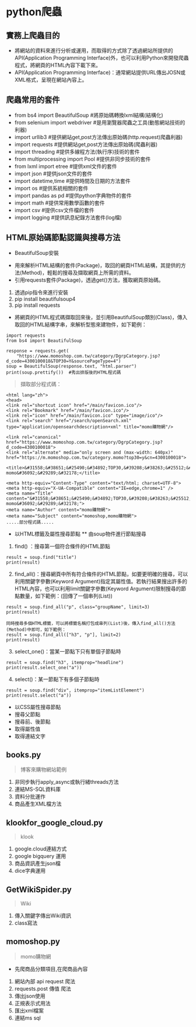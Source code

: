 # python爬蟲
## 實務上爬蟲目的
- 將網站的資料來進行分析或運用，而取得的方式除了透過網站所提供的API(Application Programming Interface)外，也可以利用Python來開發爬蟲程式，將網頁的HTML內容下載下來。
- API(Application Programming Interface)：通常網站提供URL傳出JOSN或XML格式，呈現在網站內容上。
## 爬蟲常用的套件
* from bs4 import BeautifulSoup  #將原始碼轉換lxml結構(結構化)
* from selenium import webdriver #是用瀏覽器爬蟲之工具(動態網站技術的利器)
* import urllib3 #提供網站get,post方法傳出原始碼(http.request)爬蟲利器)
* import requests #提供網站get,post方法傳出原始碼(爬蟲利器)
* import threading #提供多線程方法(執行序)技術的套件
* from multiprocessing import Pool #提供非同步技術的套件
* from lxml import etree  #提供xml文件的套件
* import json #提供json文件的套件
* import datetime,time #提供時間及日期的方法套件
* import os #提供系統相關的套件
* import pandas as pd #提供python字典物件的套件
* import math #提供常用數學函數的套件
* import csv #提供csv文件檔的套件
* import logging #提供訊息紀錄方法套件(log檔)
## HTML原始碼節點認識與搜尋方法
* BeautifulSoup安裝
- 用來解析HTML結構的套件(Package)，取回的網頁HTML結構，其提供的方法(Method)，輕鬆的搜尋及擷取網頁上所需的資料。
- 引用requests套件(Package)，透過get()方法，獲取網頁原始碼。

1. 透過pip指令來進行安裝
2. pip install beautifulsoup4
3. pip install requests
 
- 將網頁的HTML程式碼擷取回來後，並引用BeautifulSoup類別(Class)，傳入取回的HTML結構字串，來解析型態來建物件，如下範例：

```
import requests
from bs4 import BeautifulSoup

response = requests.get(
    "https://www.momoshop.com.tw/category/DgrpCategory.jsp?d_code=4300100018&TOP30=Y&sourcePageType=4")
soup = BeautifulSoup(response.text, "html.parser")
print(soup.prettify())  #秀出排版後的HTML程式碼
```

> 擷取部分程式碼：

```
<html lang="zh">
<head>
<link rel="shortcut icon" href="/main/favicon.ico"/>
<link rel="Bookmark" href="/main/favicon.ico"/>
<link rel="icon" href="/main/favicon.ico" type="image/ico"/>
<link rel="search" href="/search/openSearch.xml" type="application/opensearchdescription+xml" title="momo購物網"/>

<link rel="canonical" href="https://www.momoshop.com.tw/category/DgrpCategory.jsp?d_code=4300100018">
<link rel="alternate" media="only screen and (max-width: 640px)" href="https://m.momoshop.com.tw/category.momo?top30=y&cn=4300100018">

<title>&#31558;&#38651;&#25490;&#34892;TOP30,&#39208;&#38263;&#25512;&#34214;,&#31558;&#35352;&#22411;&#38651;&#33126;,&#38651;&#33126;/&#32068;&#20214;-momo&#36092;&#29289;&#32178;</title>

<meta http-equiv="Content-Type" content="text/html; charset=UTF-8">
<meta http-equiv="X-UA-Compatible" content="IE=edge,chrome=1" />
<meta name="Title" content="&#31558;&#38651;&#25490;&#34892;TOP30,&#39208;&#38263;&#25512;&#34214;,&#31558;&#35352;&#22411;&#38651;&#33126;,&#38651;&#33126;/&#32068;&#20214;-momo&#36092;&#29289;&#32178;">
<meta name="Author" content="momo購物網">
<meta name="Subject" content="momoshop,momo購物網">
.....部分程式碼.....
```

* 以HTML標籤及屬性搜尋節點
** 由soup物件進行節點搜尋
1. find() ：搜尋第一個符合條件的HTML節點

```
result = soup.find("title")
print(result)

```

2. find_all()：搜尋網頁中所有符合條件的HTML節點，如要更明確的搜尋，可以利用關鍵字參數(Keyword Argument)指定其屬性值。若執行結果搜出許多的HTML內容，也可以利用limit關鍵字參數(Keyword Argument)限制搜尋的節點數量，如下範例：(回傳了一個串列(List))

```
result = soup.find_all("p", class="groupName", limit=3)
print(result)

```
```
同時搜尋多個HTML標籤，可以將標籤名稱打包成串列(List)後，傳入find_all()方法(Method)中即可，如下範例：
result = soup.find_all(["h3", "p"], limit=2)
print(result)
```

3. select_one()：當某一節點下只有單個子節點時
```
result = soup.find("h3", itemprop="headline")
print(result.select_one("a"))
```
4. select()：某一節點下有多個子節點時
```
result = soup.find("div", itemprop="itemListElement")
print(result.select("a"))
```

* 以CSS屬性搜尋節點
*  搜尋父節點
*  搜尋前、後節點
*  取得屬性值
*  取得連結文字



## books.py
> 博客來購物網站範例
1. 非同步執行apply_async或執行緒threads方法
2. 連結MS-SQL資料庫
3. 資料分批運作
4. 商品產生XML檔方法
## klookfor_google_cloud.py
> klook
1. google.cloud連結方式
2. google bigquery 運用
3. 商品資訊產生json檔
4. dice字典運用
## GetWikiSpider.py
> Wiki
1. 傳入關鍵字傳出Wiki資訊
2. class寫法

## momoshop.py
> momo購物網
* 先爬商品分類項目,在爬商品內容
1. 網站內部 api request 爬法
2. requests.post 傳值 爬法
3. 傳出json使用
4. 正規表示式用法
5. 匯出xml檔案
6. 連結ms sql
